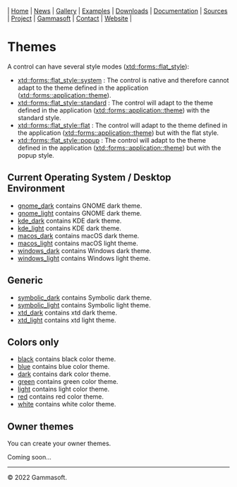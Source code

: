 | [Home](home.md) | [News](news.md) | [Gallery](gallery.md) | [Examples](examples.md) | [Downloads](downloads.md) | [Documentation](documentation.md) | [Sources](https://github.com/gammasoft71/xtd) | [Project](https://sourceforge.net/projects/xtdpro/) | [Gammasoft](gammasoft.md)  | [Contact](contact.md) | [Website](https://gammasoft71.wixsite.com/xtdpro) |

# Themes

A control can have several style modes ([xtd::forms::flat_style](../src/xtd.forms/include/xtd/forms/flat_style.h)):
  * [xtd::forms::flat_style::system](../src/xtd.forms/include/xtd/forms/flat_style.h) : The control is native and therefore cannot adapt to the theme defined in the application ([xtd::forms::application::theme](../src/xtd.forms/include/xtd/forms/application.h)).
  * [xtd::forms::flat_style::standard](../src/xtd.forms/include/xtd/forms/flat_style.h) : The control will adapt to the theme defined in the application ([xtd::forms::application::theme](../src/xtd.forms/include/xtd/forms/application.h)) with the standard style.
  * [xtd::forms::flat_style::flat](../src/xtd.forms/include/xtd/forms/flat_style.h) : The control will adapt to the theme defined in the application ([xtd::forms::application::theme](../src/xtd.forms/include/xtd/forms/application.h)) but with the flat style.
  * [xtd::forms::flat_style::popup](../src/xtd.forms/include/xtd/forms/flat_style.h) : The control will adapt to the theme defined in the application ([xtd::forms::application::theme](../src/xtd.forms/include/xtd/forms/application.h)) but with the popup style.
  
## Current Operating System / Desktop Environment

* [gnome_dark](../themes/gnome_dark) contains GNOME dark theme.
* [gnome_light](../themes/gnome_light) contains GNOME dark theme.
* [kde_dark](../themes/kde_dark) contains KDE dark theme.
* [kde_light](../themes/kde_light) contains KDE dark theme.
* [macos_dark](../themes/macos_dark) contains macOS dark theme.
* [macos_light](../themes/macos_dark) contains macOS light theme.
* [windows_dark](../themes/windows_dark) contains Windows dark theme.
* [windows_light](../themes/windows_light) contains Windows light theme.

## Generic

* [symbolic_dark](../themes/symbolic_dark) contains Symbolic dark theme.
* [symbolic_light](../themes/symbolic_light) contains Symbolic light theme.
* [xtd_dark](../themes/xtd_dark) contains xtd dark theme.
* [xtd_light](../themes/xtd_light) contains xtd light theme.

## Colors only

* [black](../themes/black) contains black color theme.
* [blue](../themes/blue) contains blue color theme.
* [dark](../themes/dark) contains dark color theme.
* [green](../themes/green) contains green color theme.
* [light](../themes/light) contains light color theme.
* [red](../themes/red) contains red color theme.
* [white](../themes/white) contains white color theme.

## Owner themes

You can create your owner themes.

Coming soon...

______________________________________________________________________________________________

© 2022 Gammasoft.
